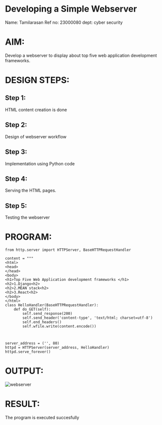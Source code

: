 # Developing a Simple Webserver
Name: Tamilarasan
Ref no: 23000080
dept: cyber security
# AIM:

Develop a webserver to display about top five web application development frameworks.

# DESIGN STEPS:

## Step 1:

HTML content creation is done

## Step 2:

Design of webserver workflow

## Step 3:

Implementation using Python code

## Step 4:

Serving the HTML pages.

## Step 5:

Testing the webserver
# PROGRAM:
``````
from http.server import HTTPServer, BaseHTTPRequestHandler

content = """
<html>
<head>
</head>
<body>
<h1>Top Five Web Application development frameworks </h1>
<h2>1.Django<h2>
<h2>2.MEAN stack<h2>
<h2>3.React<h2>
</body>
</html>
class HelloHandler(BaseHTTPRequestHandler):
    def do_GET(self):
        self.send_response(200)
        self.send_header('content-type', 'text/html; charset=utf-8')
        self.end_headers()
        self.wfile.write(content.encode())



server_address = ('', 80)
httpd = HTTPServer(server_address, HelloHandler)
httpd.serve_forever()

``````
# OUTPUT:
![webserver](https://github.com/KSTamilarasan17/Web_server/assets/138849236/b565e748-2bcd-4944-a071-8d6742d3a59a)

# RESULT:

The program is executed succesfully
